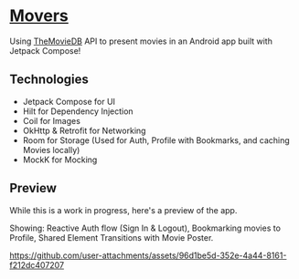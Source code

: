 # [Movers](https://avatar.fandom.com/wiki/Mover)
Using [TheMovieDB](https://www.themoviedb.org/) API to present movies in an Android app built with Jetpack Compose!

## Technologies
- Jetpack Compose for UI
- Hilt for Dependency Injection
- Coil for Images
- OkHttp & Retrofit for Networking
- Room for Storage (Used for Auth, Profile with Bookmarks, and caching Movies locally)
- MockK for Mocking

## Preview

While this is a work in progress, here's a preview of the app.

Showing: Reactive Auth flow (Sign In & Logout), Bookmarking movies to Profile, Shared Element Transitions with Movie Poster.

https://github.com/user-attachments/assets/96d1be5d-352e-4a44-8161-f212dc407207

